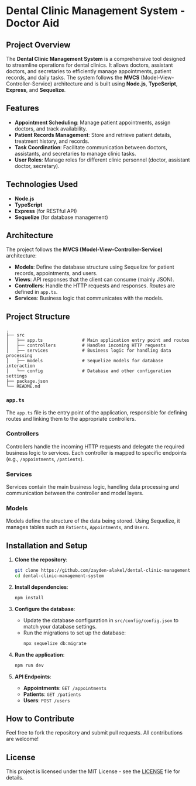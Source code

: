 
# Dental Clinic Management System - Doctor Aid

## Project Overview
The **Dental Clinic Management System** is a comprehensive tool designed to streamline operations for dental clinics. It allows doctors, assistant doctors, and secretaries to efficiently manage appointments, patient records, and daily tasks. The system follows the **MVCS** (Model-View-Controller-Service) architecture and is built using **Node.js**, **TypeScript**, **Express**, and **Sequelize**.

## Features
- **Appointment Scheduling**: Manage patient appointments, assign doctors, and track availability.
- **Patient Records Management**: Store and retrieve patient details, treatment history, and records.
- **Task Coordination**: Facilitate communication between doctors, assistants, and secretaries to manage clinic tasks.
- **User Roles**: Manage roles for different clinic personnel (doctor, assistant doctor, secretary).

## Technologies Used
- **Node.js**
- **TypeScript**
- **Express** (for RESTful API)
- **Sequelize** (for database management)

## Architecture
The project follows the **MVCS (Model-View-Controller-Service)** architecture:
- **Models**: Define the database structure using Sequelize for patient records, appointments, and users.
- **Views**: API responses that the client can consume (mainly JSON).
- **Controllers**: Handle the HTTP requests and responses. Routes are defined in `app.ts`.
- **Services**: Business logic that communicates with the models.

## Project Structure
```
.
├── src
│   ├── app.ts               # Main application entry point and routes
│   ├── controllers          # Handles incoming HTTP requests
│   ├── services             # Business logic for handling data processing
│   ├── models               # Sequelize models for database interaction
│   └── config               # Database and other configuration settings
├── package.json
└── README.md
```

### `app.ts`
The `app.ts` file is the entry point of the application, responsible for defining routes and linking them to the appropriate controllers.

### Controllers
Controllers handle the incoming HTTP requests and delegate the required business logic to services. Each controller is mapped to specific endpoints (e.g., `/appointments`, `/patients`).

### Services
Services contain the main business logic, handling data processing and communication between the controller and model layers.

### Models
Models define the structure of the data being stored. Using Sequelize, it manages tables such as `Patients`, `Appointments`, and `Users`.

## Installation and Setup

1. **Clone the repository**:
   ```bash
   git clone https://github.com/zayden-alakel/dental-clinic-management-system.git
   cd dental-clinic-management-system
   ```

2. **Install dependencies**:
   ```bash
   npm install
   ```

3. **Configure the database**:
   - Update the database configuration in `src/config/config.json` to match your database settings.
   - Run the migrations to set up the database:
     ```bash
     npx sequelize db:migrate
     ```

4. **Run the application**:
   ```bash
   npm run dev
   ```

5. **API Endpoints**:
   - **Appointments**: `GET /appointments`
   - **Patients**: `GET /patients`
   - **Users**: `POST /users`

## How to Contribute
Feel free to fork the repository and submit pull requests. All contributions are welcome!

## License
This project is licensed under the MIT License - see the [LICENSE](LICENSE) file for details.
